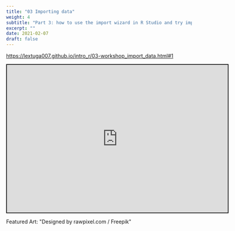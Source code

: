 ```yaml
---
title: "03 Importing data"
weight: 4
subtitle: "Part 3: how to use the import wizard in R Studio and try importing example Excel spreadsheets"
excerpt: ""
date: 2021-02-07
draft: false
---
```


https://lextuga007.github.io/intro_r/03-workshop_import_data.html#1

<iframe src="https://lextuga007.github.io/intro_r/03-workshop_import_data.html#1" width="600" height="400" style="border:2px solid currentColor;" loading="lazy" allowfullscreen></iframe> <script>fitvids('.shareagain', {players: 'iframe'});</script>

Featured Art: "Designed by rawpixel.com / Freepik"
